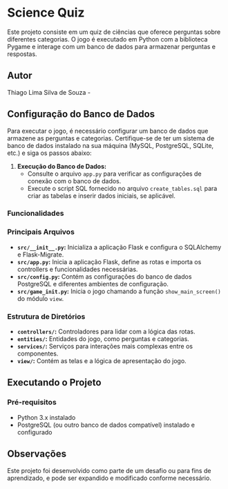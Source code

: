 # Science Quiz

Este projeto consiste em um quiz de ciências que oferece perguntas sobre diferentes categorias. O jogo é executado em Python com a biblioteca Pygame e interage com um banco de dados para armazenar perguntas e respostas.

## Autor
Thiago Lima Silva de Souza - 

## Configuração do Banco de Dados

Para executar o jogo, é necessário configurar um banco de dados que armazene as perguntas e categorias. Certifique-se de ter um sistema de banco de dados instalado na sua máquina (MySQL, PostgreSQL, SQLite, etc.) e siga os passos abaixo:

1. **Execução do Banco de Dados:**
   - Consulte o arquivo `app.py` para verificar as configurações de conexão com o banco de dados.
   - Execute o script SQL fornecido no arquivo `create_tables.sql` para criar as tabelas e inserir dados iniciais, se aplicável.

### Funcionalidades

### Principais Arquivos
- **`src/__init__.py`:** Inicializa a aplicação Flask e configura o SQLAlchemy e Flask-Migrate.
- **`src/app.py`:** Inicia a aplicação Flask, define as rotas e importa os controllers e funcionalidades necessárias.
- **`src/config.py`:** Contém as configurações do banco de dados PostgreSQL e diferentes ambientes de configuração.
- **`src/game_init.py`:** Inicia o jogo chamando a função `show_main_screen()` do módulo `view`.

### Estrutura de Diretórios
- **`controllers/`:** Controladores para lidar com a lógica das rotas.
- **`entities/`:** Entidades do jogo, como perguntas e categorias.
- **`services/`:** Serviços para interações mais complexas entre os componentes.
- **`view/`:** Contém as telas e a lógica de apresentação do jogo.

## Executando o Projeto

### Pré-requisitos
- Python 3.x instalado
- PostgreSQL (ou outro banco de dados compatível) instalado e configurado
## Observações

Este projeto foi desenvolvido como parte de um desafio ou para fins de aprendizado, e pode ser expandido e modificado conforme necessário.
